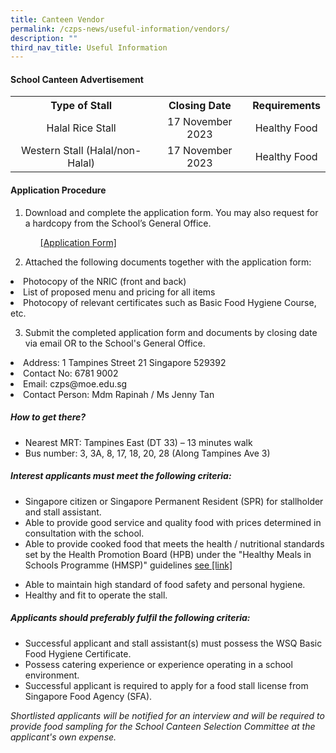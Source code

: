 ```yaml
---
title: Canteen Vendor
permalink: /czps-news/useful-information/vendors/
description: ""
third_nav_title: Useful Information
---
```

#### School Canteen Advertisement
<table>
<tbody>
<tr><th style="text-align: center;">Type of Stall</th>
<th style="text-align: center;">Closing Date </th>
<th style="text-align: center;">Requirements</th>
</tr>
<tr>
<td style="text-align: center;">Halal Rice Stall</td>
<td style="text-align: center;">17 November 2023</td>
<td style="text-align: center;">Healthy Food</td></tr>

<tr>
<td style="text-align: center;">Western Stall (Halal/non-Halal)</td>
<td style="text-align: center;">17 November 2023</td>
<td style="text-align: center;">Healthy Food</td></tr>
</tbody></table>

<h4><strong>Application Procedure</strong></h4>
<ol>
<li> Download and complete the application form. You may also request for a hardcopy from the School’s General Office.<ul>
<p><a href="https://go.gov.sg/czps-canteen-application-form" target="_blank" rel="noopener">[Application Form]</a></p><p>
</p></ul></li></ol>
<ol start="2">
<li>Attached the following documents together with the application form:</li>        
</ol>
<li>Photocopy of the NRIC (front and back)</li>
<li>List of proposed menu and pricing for all items</li>
<li>Photocopy of relevant certificates such as Basic Food Hygiene Course, etc.</li>


<ol start="3">
<li>Submit the completed application form and documents by closing date via email OR to the School's General Office.</li>        
</ol>
<p></p>
	
<li>Address: 1 Tampines Street 21 Singapore 529392</li>
<li>Contact No: 6781 9002</li>
<li> Email: czps@moe.edu.sg</li>
<li>Contact Person: Mdm Rapinah / Ms Jenny Tan</li>

<h5><strong>How to get there?</strong></h5>
<ul>
<li>Nearest MRT: Tampines East (DT 33) – 13 minutes walk</li>
<li>Bus number: 3, 3A, 8, 17, 18, 20, 28 (Along Tampines Ave 3)</li></ul>

<h5><strong>Interest applicants must meet the following criteria:</strong></h5>
<ul>
<li>Singapore citizen or Singapore Permanent Resident (SPR) for stallholder and stall assistant.</li>
	
<li>Able to provide good service and quality food with prices determined in consultation with the school.</li>
	
<li>Able to provide cooked food that meets the health / nutritional standards set by the Health Promotion Board (HPB) under the "Healthy Meals in Schools Programme (HMSP)" guidelines <a href="https://www.hpb.gov.sg/schools/school-programmes/healthy-meals-in-schools-programme" target="_blank" rel="noopener">see [link]</a><p></p></li>
	
<li>Able to maintain high standard of food safety and personal hygiene.</li>
<li>Healthy and fit to operate the stall.</li></ul>
<h5><strong>Applicants should preferably fulfil the following criteria:</strong></h5>
<ul>
<li>Successful applicant and stall assistant(s) must possess the WSQ Basic Food Hygiene Certificate.</li>
<li>Possess catering experience or experience operating in a school environment.</li>
<li>Successful applicant is required to apply for a food stall license from Singapore Food Agency (SFA).</li></ul>
	
*Shortlisted applicants will be notified for an interview and will be required to provide food sampling for the School Canteen Selection Committee at the applicant's own expense.*